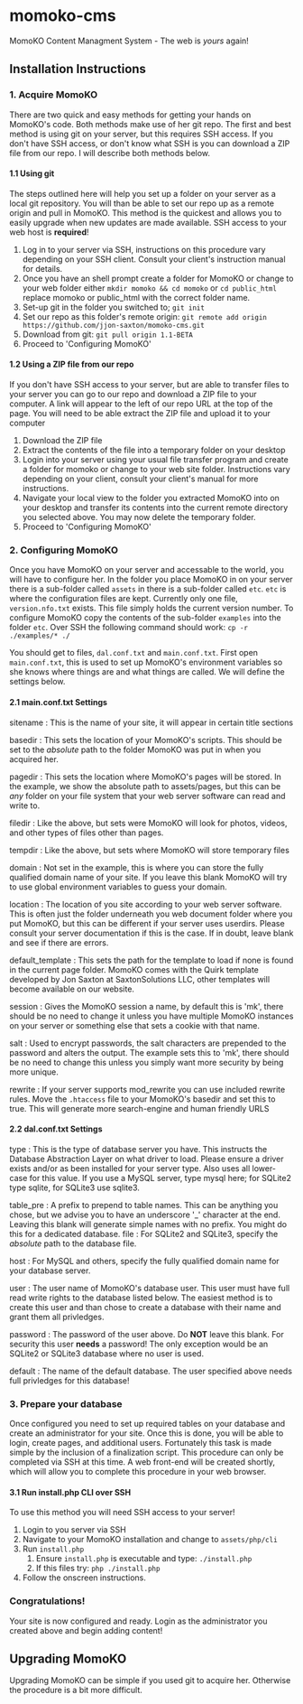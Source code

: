 momoko-cms
==========

MomoKO Content Managment System - The web is *yours* again!

Installation Instructions
-------------------------

### 1. Acquire MomoKO

There are two quick and easy methods for getting your hands on MomoKO's code. Both methods make use of her git repo. The first and best method is using git on your server, but this requires SSH access. If you don't have SSH access, or don't know what SSH is you can download a ZIP file from our repo. I will describe both methods below.

#### 1.1 Using git

The steps outlined here will help you set up a folder on your server as a local git repository. You will than be able to set our repo up as a remote origin and pull in MomoKO. This method is the quickest and allows you to easily upgrade when new updates are made available. SSH access to your web host is **required**!

1. Log in to your server via SSH, instructions on this procedure vary depending on your SSH client. Consult your client's instruction manual for details.
2. Once you have an shell prompt create a folder for MomoKO or change to your web folder either `mkdir momoko && cd momoko` or `cd public_html` replace momoko or public_html with the correct folder name.
3. Set-up git in the folder you switched to; `git init`
4. Set our repo as this folder's remote origin: `git remote add origin https://github.com/jjon-saxton/momoko-cms.git`
5. Download from git: `git pull origin 1.1-BETA`
6. Proceed to 'Configuring MomoKO'

#### 1.2 Using a ZIP file from our repo

If you don't have SSH access to your server, but are able to transfer files to your server you can go to our repo and download a ZIP file to your computer. A link will appear to the left of our repo URL at the top of the page. You will need to be able extract the ZIP file and upload it to your computer

1. Download the ZIP file
2. Extract the contents of the file into a temporary folder on your desktop
3. Login into your server using your usual file transfer program and create a folder for momoko or change to your web site folder. Instructions vary depending on your client, consult your client's manual for more instructions.
4. Navigate your local view to the folder you extracted MomoKO into on your desktop and transfer its contents into the current remote directory you selected above. You may now delete the temporary folder.
5. Proceed to 'Configuring MomoKO'

### 2. Configuring MomoKO

Once you have MomoKO on your server and accessable to the world, you will have to configure her. In the folder you place MomoKO in on your server there is a sub-folder called `assets` in there is a sub-folder called `etc`. `etc` is where the configuration files are kept. Currently only one file, `version.nfo.txt` exists. This file simply holds the current version number. To configure MomoKO copy the contents of the sub-folder `examples` into the folder `etc`. Over SSH the following command should work: `cp -r ./examples/* ./`

You should get to files, `dal.conf.txt` and `main.conf.txt`. First open `main.conf.txt`, this is used to set up MomoKO's environment variables so she knows where things are and what things are called. We will define the settings below.

#### 2.1 main.conf.txt Settings

sitename
:	This is the name of your site, it will appear in certain title sections

basedir
:	This sets the location of your MomoKO's scripts. This should be set to the *absolute* path to the folder MomoKO was put in when you acquired her.

pagedir
:	This sets the location where MomoKO's pages will be stored. In the example, we show the absolute path to assets/pages, but this can be *any* folder on your file system that your web server software can read and write to.

filedir
:	Like the above, but sets were MomoKO will look for photos, videos, and other types of files other than pages.

tempdir
:	Like the above, but sets where MomoKO will store temporary files

domain
:	Not set in the example, this is where you can store the fully qualified domain name of your site. If you leave this blank MomoKO will try to use global environment variables to guess your domain.

location
:	The location of you site according to your web server software. This is often just the folder underneath you web document folder where you put MomoKO, but this can be different if your server uses userdirs. Please consult your server documentation if this is the case. If in doubt, leave blank and see if there are errors.

default_template
:	This sets the path for the template to load if none is found in the current page folder. MomoKO comes with the Quirk template developed by Jon Saxton at SaxtonSolutions LLC, other templates will become available on our website.

session
:	Gives the MomoKO session a name, by default this is 'mk', there should be no need to change it unless you have multiple MomoKO instances on your server or something else that sets a cookie with that name.

salt
:	Used to encrypt passwords, the salt characters are prepended to the password and alters the output. The example sets this to 'mk', there should be no need to change this unless you simply want more security by being more unique.

rewrite
:	If your server supports mod_rewrite you can use included rewrite rules. Move the `.htaccess` file to your MomoKO's basedir and set this to true. This will generate more search-engine and human friendly URLS

#### 2.2 dal.conf.txt Settings

type
:	This is the type of database server you have. This instructs the Database Abstraction Layer on what driver to load. Please ensure a driver exists and/or as been installed for your server type. Also uses all lower-case for this value. If you use a MySQL server, type mysql here; for SQLite2 type sqlite, for SQLite3 use sqlite3.

table_pre
:	A prefix to prepend to table names. This can be anything you chose, but we advise you to have an underscore '_' character at the end. Leaving this blank will generate simple names with no prefix. You might do this for a dedicated database.
file
:	For SQLite2 and SQLite3, specify the *absolute* path to the database file.

host
:	For MySQL and others, specify the fully qualified domain name for your database server.

user
:	The user name of MomoKO's database user. This user must have full read write rights to the database listed below. The easiest method is to create this user and than chose to create a database with their name and grant them all privledges.

password
:	The password of the user above. Do **NOT** leave this blank. For security this user **needs** a password! The only exception would be an SQLite2 or SQLite3 database where no user is used.

default
:	The name of the default database. The user specified above needs full privledges for this database!

### 3. Prepare your database

Once configured you need to set up required tables on your database and create an administrator for your site. Once this is done, you will be able to login, create pages, and additional users. Fortunately this task is made simple by the inclusion of a finalization script. This procedure can only be completed via SSH at this time. A web front-end will be created shortly, which will allow you to complete this procedure in your web browser.

#### 3.1 Run install.php CLI over SSH

To use this method you will need SSH access to your server!

1. Login to you server via SSH
2. Navigate to your MomoKO installation and change to `assets/php/cli`
3. Run `install.php`
    1. Ensure `install.php` is executable and type: `./install.php`
    2. If this files try: `php ./install.php`
4. Follow the onscreen instructions.

### Congratulations!

Your site is now configured and ready. Login as the administrator you created above and begin adding content!

Upgrading MomoKO
----------------

Upgrading MomoKO can be simple if you used git to acquire her. Otherwise the procedure is a bit more difficult.